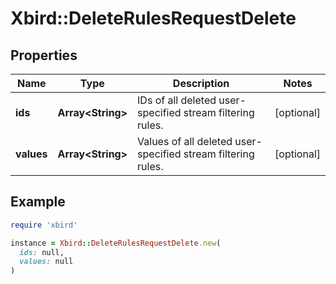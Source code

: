 # Xbird::DeleteRulesRequestDelete

## Properties

| Name | Type | Description | Notes |
| ---- | ---- | ----------- | ----- |
| **ids** | **Array&lt;String&gt;** | IDs of all deleted user-specified stream filtering rules. | [optional] |
| **values** | **Array&lt;String&gt;** | Values of all deleted user-specified stream filtering rules. | [optional] |

## Example

```ruby
require 'xbird'

instance = Xbird::DeleteRulesRequestDelete.new(
  ids: null,
  values: null
)
```

